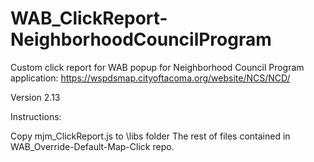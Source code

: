 # WAB_ClickReport-NeighborhoodCouncilProgram
Custom click report for WAB popup for Neighborhood Council Program application: https://wspdsmap.cityoftacoma.org/website/NCS/NCD/

Version 2.13

Instructions:

Copy mjm_ClickReport.js to \libs folder
The rest of files contained in WAB_Override-Default-Map-Click repo.
